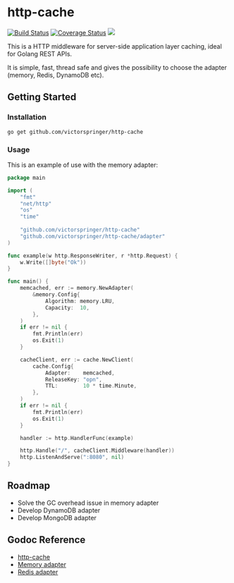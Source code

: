 # http-cache
[![Build Status](https://travis-ci.org/victorspringer/http-cache.svg?branch=master)](https://travis-ci.org/victorspringer/http-cache) [![Coverage Status](https://coveralls.io/repos/github/victorspringer/http-cache/badge.svg?branch=master)](https://coveralls.io/github/victorspringer/http-cache?branch=master) [![](https://img.shields.io/badge/godoc-reference-5272B4.svg?style=flat)](https://godoc.org/github.com/victorspringer/http-cache)

This is a HTTP middleware for server-side application layer caching, ideal for Golang REST APIs.

It is simple, fast, thread safe and gives the possibility to choose the adapter (memory, Redis, DynamoDB etc).

## Getting Started

### Installation
`go get github.com/victorspringer/http-cache`

### Usage
This is an example of use with the memory adapter:

```go
package main

import (
    "fmt"
    "net/http"
    "os"
    "time"
    
    "github.com/victorspringer/http-cache"
    "github.com/victorspringer/http-cache/adapter"
)

func example(w http.ResponseWriter, r *http.Request) {
    w.Write([]byte("Ok"))
}

func main() {
    memcached, err := memory.NewAdapter(
        &memory.Config{
            Algorithm: memory.LRU,
            Capacity:  10,
        },
    )
    if err != nil {
        fmt.Println(err)
        os.Exit(1)
    }

    cacheClient, err := cache.NewClient(
        cache.Config{
            Adapter:    memcached,
            ReleaseKey: "opn",
            TTL:        10 * time.Minute,
        },
    )
    if err != nil {
        fmt.Println(err)
        os.Exit(1)
    }

    handler := http.HandlerFunc(example)

    http.Handle("/", cacheClient.Middleware(handler))
    http.ListenAndServe(":8080", nil)
}
```

## Roadmap
- Solve the GC overhead issue in memory adapter
- Develop DynamoDB adapter
- Develop MongoDB adapter

## Godoc Reference
- [http-cache](https://godoc.org/github.com/victorspringer/http-cache)
- [Memory adapter](https://godoc.org/github.com/victorspringer/http-cache/adapter/memory)
- [Redis adapter](https://godoc.org/github.com/victorspringer/http-cache/adapter/redis)